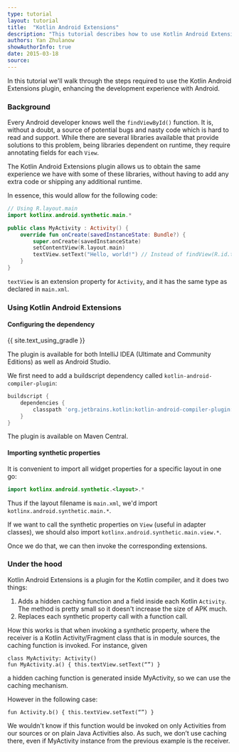 ```yaml
---
type: tutorial
layout: tutorial
title:  "Kotlin Android Extensions"
description: "This tutorial describes how to use Kotlin Android Extensions to improve support for Android development"
authors: Yan Zhulanow
showAuthorInfo: true
date: 2015-03-18
source:
---
```

In this tutorial we'll walk through the steps required to use the Kotlin Android Extensions plugin, enhancing the development experience with Android.

### Background
Every Android developer knows well the `findViewById()` function. It is, without a doubt, a source of potential bugs and nasty code which is hard to read and support.
While there are several libraries available that provide solutions to this problem, being libraries dependent on runtime, they require annotating fields for each `View`.

The Kotlin Android Extensions plugin allows us to obtain the same experience we have with some of these libraries, without having to add any extra code or shipping any additional runtime.

In essence, this would allow for the following code:

``` kotlin
// Using R.layout.main
import kotlinx.android.synthetic.main.*

public class MyActivity : Activity() {
    override fun onCreate(savedInstanceState: Bundle?) {
        super.onCreate(savedInstanceState)
        setContentView(R.layout.main)
        textView.setText("Hello, world!") // Instead of findView(R.id.textView) as TextView
    }
}
```

`textView` is an extension property for `Activity`, and it has the same type as declared in `main.xml`.

### Using Kotlin Android Extensions

#### Configuring the dependency
{{ site.text_using_gradle }}

The plugin is available for both IntelliJ IDEA (Ultimate and Community Editions) as well as Android Studio.

We first need to add a buildscript dependency called `kotlin-android-compiler-plugin`:

``` groovy
buildscript {
    dependencies {
        classpath 'org.jetbrains.kotlin:kotlin-android-compiler-plugin:<version>'
    }
}
```

The plugin is available on Maven Central.

#### Importing synthetic properties
It is convenient to import all widget properties for a specific layout in one go:

``` kotlin
import kotlinx.android.synthetic.<layout>.*
```

Thus if the layout filename is `main.xml`, we'd import `kotlinx.android.synthetic.main.*`.

If we want to call the synthetic properties on `View` (useful in adapter classes), we should also import `kotlinx.android.synthetic.main.view.*`.

Once we do that, we can then invoke the corresponding extensions.


### Under the hood
Kotlin Android Extensions is a plugin for the Kotlin compiler, and it does two things:

1. Adds a hidden caching function and a field inside each Kotlin `Activity`. The method is pretty small so it doesn't increase the size of APK much.
2. Replaces each synthetic property call with a function call.

How this works is that when invoking a synthetic property, where the receiver is a Kotlin Activity/Fragment class that is in module sources, the caching function is invoked.
For instance, given


```
class MyActivity: Activity()
fun MyActivity.a() { this.textView.setText(“”) }
```

a hidden caching function is generated inside MyActivity, so we can use the caching mechanism.

However in the following case:

```
fun Activity.b() { this.textView.setText(“”) }
```

We wouldn't know if this function would be invoked on only Activities from our sources or on plain Java Activities also. As such, we don’t use caching there, even
if MyActivity instance from the previous example is the receiver.



